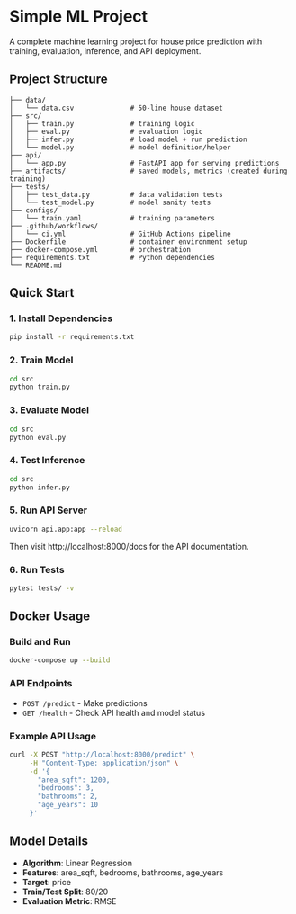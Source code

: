 # Simple ML Project

A complete machine learning project for house price prediction with training, evaluation, inference, and API deployment.

## Project Structure
```
├── data/
│   └── data.csv              # 50-line house dataset
├── src/
│   ├── train.py              # training logic
│   ├── eval.py               # evaluation logic
│   ├── infer.py              # load model + run prediction
│   └── model.py              # model definition/helper
├── api/
│   └── app.py                # FastAPI app for serving predictions
├── artifacts/                # saved models, metrics (created during training)
├── tests/
│   ├── test_data.py          # data validation tests
│   └── test_model.py         # model sanity tests
├── configs/
│   └── train.yaml            # training parameters
├── .github/workflows/
│   └── ci.yml                # GitHub Actions pipeline
├── Dockerfile                # container environment setup
├── docker-compose.yml        # orchestration
├── requirements.txt          # Python dependencies
└── README.md
```

## Quick Start

### 1. Install Dependencies
```bash
pip install -r requirements.txt
```

### 2. Train Model
```bash
cd src
python train.py
```

### 3. Evaluate Model
```bash
cd src
python eval.py
```

### 4. Test Inference
```bash
cd src
python infer.py
```

### 5. Run API Server
```bash
uvicorn api.app:app --reload
```

Then visit http://localhost:8000/docs for the API documentation.

### 6. Run Tests
```bash
pytest tests/ -v
```

## Docker Usage

### Build and Run
```bash
docker-compose up --build
```

### API Endpoints
- `POST /predict` - Make predictions
- `GET /health` - Check API health and model status

### Example API Usage
```bash
curl -X POST "http://localhost:8000/predict" \
     -H "Content-Type: application/json" \
     -d '{
       "area_sqft": 1200,
       "bedrooms": 3,
       "bathrooms": 2,
       "age_years": 10
     }'
```

## Model Details
- **Algorithm**: Linear Regression
- **Features**: area_sqft, bedrooms, bathrooms, age_years
- **Target**: price
- **Train/Test Split**: 80/20
- **Evaluation Metric**: RMSE

